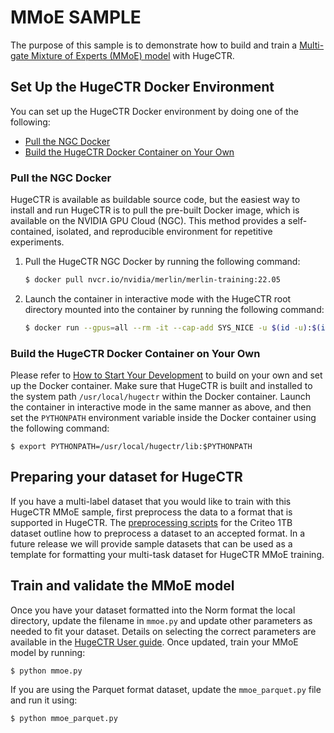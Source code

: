 # MMoE SAMPLE #
The purpose of this sample is to demonstrate how to build and train a [Multi-gate Mixture of Experts (MMoE) model](https://dl.acm.org/doi/pdf/10.1145/3219819.3220007) with HugeCTR.

## Set Up the HugeCTR Docker Environment ##
You can set up the HugeCTR Docker environment by doing one of the following:
- [Pull the NGC Docker](#pull-the-ngc-docker)
- [Build the HugeCTR Docker Container on Your Own](#build-the-hugectr-docker-container-on-your-own)

### Pull the NGC Docker ###
HugeCTR is available as buildable source code, but the easiest way to install and run HugeCTR is to pull the pre-built Docker image, which is available on the NVIDIA GPU Cloud (NGC). This method provides a self-contained, isolated, and reproducible environment for repetitive experiments.

1. Pull the HugeCTR NGC Docker by running the following command:
   ```bash
   $ docker pull nvcr.io/nvidia/merlin/merlin-training:22.05
   ```
2. Launch the container in interactive mode with the HugeCTR root directory mounted into the container by running the following command:
   ```bash
   $ docker run --gpus=all --rm -it --cap-add SYS_NICE -u $(id -u):$(id -g) -v $(pwd):/hugectr -w /hugectr nvcr.io/nvidia/merlin/merlin-training:22.05
   ```

### Build the HugeCTR Docker Container on Your Own ###
Please refer to [How to Start Your Development](https://nvidia-merlin.github.io/HugeCTR/master/hugectr_contributor_guide.html#how-to-start-your-development) to build on your own and set up the Docker container. Make sure that HugeCTR is built and installed to the system path `/usr/local/hugectr` within the Docker container. Launch the container in interactive mode in the same manner as above, and then set the `PYTHONPATH` environment variable inside the Docker container using the following command:
```shell
$ export PYTHONPATH=/usr/local/hugectr/lib:$PYTHONPATH
```
## Preparing your dataset for HugeCTR ##
If you have a multi-label dataset that you would like to train with this HugeCTR MMoE sample, first preprocess the data to a format that is supported in HugeCTR.  The [preprocessing scripts](tools/criteo_script) for the Criteo 1TB dataset outline how to preprocess a dataset to an accepted format. In a future release we will provide sample datasets that can be used as a template for formatting your multi-task dataset for HugeCTR MMoE training.

## Train and validate the MMoE model ##
Once you have your dataset formatted into the Norm format the local directory, update the filename in `mmoe.py` and update other parameters as needed to fit your dataset.  Details on selecting the correct parameters are available in the [HugeCTR User guide](docs/hugectr_user_guide.md).  Once updated, train your MMoE model by running:
``` shell
$ python mmoe.py
```

If you are using the Parquet format dataset, update the `mmoe_parquet.py` file and run it using:
``` shell
$ python mmoe_parquet.py
```
